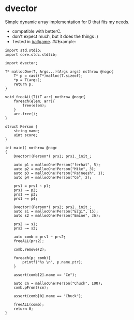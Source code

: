 # dvector
Simple dynamic array implementation for D that fits my needs.
 * compatible with betterC.
 * don't expect much, but it does the things :)
 * Tested in [ballgame](https://github.com/aferust/ballgame).
##Example:
```
import std.stdio;
import core.stdc.stdlib;

import dvector;

T* mallocOne(T, Args...)(Args args) nothrow @nogc{
    T* p = cast(T*)malloc(T.sizeof);
    *p = T(args);
    return p;
} 

void freeALL(T)(T arr) nothrow @nogc{
    foreach(elem; arr){
        free(elem);
    }
    arr.free();
}

struct Person {
    string name;
    uint score;
}

int main() nothrow @nogc
{
    Dvector!(Person*) prs1; prs1._init_;
    
    auto p1 = mallocOne!Person("ferhat", 5);
    auto p2 = mallocOne!Person("Mike", 3);
    auto p3 = mallocOne!Person("Rajneesh", 1);
    auto p4 = mallocOne!Person("Ce", 2);
    
    prs1 = prs1 ~ p1;
    prs1 ~= p2;
    prs1 ~= p3;
    prs1 ~= p4;

    Dvector!(Person*) prs2; prs2._init_;
    auto s1 = mallocOne!Person("Ezgi", 15);
    auto s2 = mallocOne!Person("Emine", 36);
    
    prs2 ~= s1;
    prs2 ~= s2;
    
    auto comb = prs1 ~ prs2;
    freeALL(prs2);
    
    comb.remove(2);
    
    foreach(p; comb){
        printf("%s \n", p.name.ptr);
    }
    
    assert(comb[2].name == "Ce");
    
    auto cn = mallocOne!Person("Chuck", 100);
    comb.pFront(cn);
    
    assert(comb[0].name == "Chuck");
    
    freeALL(comb);
    return 0;
}
```